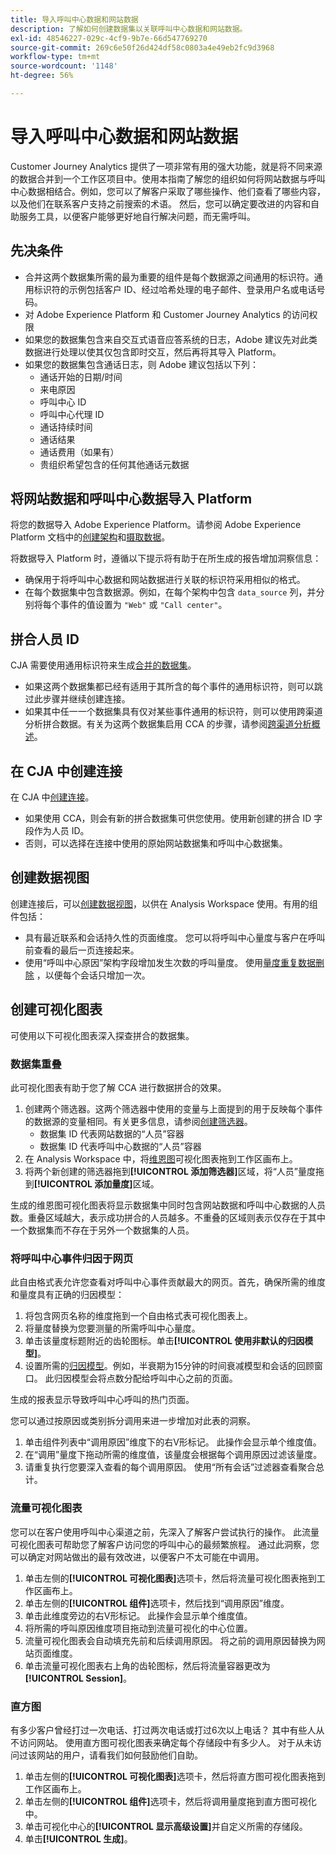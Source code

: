 ```yaml
---
title: 导入呼叫中心数据和网站数据
description: 了解如何创建数据集以关联呼叫中心数据和网站数据。
exl-id: 48546227-029c-4cf9-9b7e-66d547769270
source-git-commit: 269c6e50f26d424df58c0803a4e49eb2fc9d3968
workflow-type: tm+mt
source-wordcount: '1148'
ht-degree: 56%

---
```


# 导入呼叫中心数据和网站数据

Customer Journey Analytics 提供了一项非常有用的强大功能，就是将不同来源的数据合并到一个工作区项目中。使用本指南了解您的组织如何将网站数据与呼叫中心数据相结合。例如，您可以了解客户采取了哪些操作、他们查看了哪些内容，以及他们在联系客户支持之前搜索的术语。 然后，您可以确定要改进的内容和自助服务工具，以便客户能够更好地自行解决问题，而无需呼叫。

## 先决条件

* 合并这两个数据集所需的最为重要的组件是每个数据源之间通用的标识符。通用标识符的示例包括客户 ID、经过哈希处理的电子邮件、登录用户名或电话号码。
* 对 Adobe Experience Platform 和 Customer Journey Analytics 的访问权限
* 如果您的数据集包含来自交互式语音应答系统的日志，Adobe 建议先对此类数据进行处理以使其仅包含即时交互，然后再将其导入 Platform。
* 如果您的数据集包含通话日志，则 Adobe 建议包括以下列：
   * 通话开始的日期/时间
   * 来电原因
   * 呼叫中心 ID
   * 呼叫中心代理 ID
   * 通话持续时间
   * 通话结果
   * 通话费用（如果有）
   * 贵组织希望包含的任何其他通话元数据

## 将网站数据和呼叫中心数据导入 Platform

将您的数据导入 Adobe Experience Platform。请参阅 Adobe Experience Platform 文档中的[创建架构](https://experienceleague.adobe.com/docs/experience-platform/xdm/tutorials/create-schema-ui.html?lang=zh-Hans)和[摄取数据](https://experienceleague.adobe.com/docs/experience-platform/ingestion/home.html?lang=zh-Hans)。

将数据导入 Platform 时，遵循以下提示将有助于在所生成的报告增加洞察信息：

* 确保用于将呼叫中心数据和网站数据进行关联的标识符采用相似的格式。
* 在每个数据集中包含数据源。例如，在每个架构中包含 `data_source` 列，并分别将每个事件的值设置为 `"Web"` 或 `"Call center"`。<!--mapper-->

## 拼合人员 ID

CJA 需要使用通用标识符来生成[合并的数据集](../connections/combined-dataset.md)。

* 如果这两个数据集都已经有适用于其所含的每个事件的通用标识符，则可以跳过此步骤并继续创建连接。
* 如果其中任一一个数据集具有仅对某些事件通用的标识符，则可以使用跨渠道分析拼合数据。有关为这两个数据集启用 CCA 的步骤，请参阅[跨渠道分析概述](/help/connections/cca/overview.md)。

## 在 CJA 中创建连接

在 CJA 中[创建连接](/help/connections/create-connection.md)。

* 如果使用 CCA，则会有新的拼合数据集可供您使用。使用新创建的拼合 ID 字段作为人员 ID。
* 否则，可以选择在连接中使用的原始网站数据集和呼叫中心数据集。

## 创建数据视图

创建连接后，可以[创建数据视图](/help/data-views/create-dataview.md)，以供在 Analysis Workspace 使用。有用的组件包括：

* 具有最近联系和会话持久性的页面维度。 您可以将呼叫中心量度与客户在呼叫前查看的最后一页连接起来。
* 使用“呼叫中心原因”架构字段增加发生次数的呼叫量度。 使用[量度重复数据删除](/help/data-views/component-settings/metric-deduplication.md) ，以便每个会话只增加一次。

## 创建可视化图表

可使用以下可视化图表深入探查拼合的数据集。

### 数据集重叠

此可视化图表有助于您了解 CCA 进行数据拼合的效果。

1. 创建两个筛选器。这两个筛选器中使用的变量与上面提到的用于反映每个事件的数据源的变量相同。有关更多信息，请参阅[创建筛选器](/help/components/filters/create-filters.md)。
   * 数据集 ID 代表网站数据的“人员”容器
   * 数据集 ID 代表呼叫中心数据的“人员”容器
2. 在 Analysis Workspace 中，将[维恩图](/help/analysis-workspace/visualizations/venn.md)可视化图表拖到工作区画布上。
3. 将两个新创建的筛选器拖到&#x200B;**[!UICONTROL 添加筛选器]**&#x200B;区域，将“人员”量度拖到&#x200B;**[!UICONTROL 添加量度]**&#x200B;区域。

生成的维恩图可视化图表将显示数据集中同时包含网站数据和呼叫中心数据的人员数。重叠区域越大，表示成功拼合的人员越多。不重叠的区域则表示仅存在于其中一个数据集而不存在于另外一个数据集的人员。

### 将呼叫中心事件归因于网页

此自由格式表允许您查看对呼叫中心事件贡献最大的网页。首先，确保所需的维度和量度具有正确的归因模型：

1. 将包含网页名称的维度拖到一个自由格式表可视化图表上。
1. 将量度替换为您要测量的所需呼叫中心量度。
1. 单击该量度标题附近的齿轮图标。单击&#x200B;**[!UICONTROL 使用非默认的归因模型]**。
1. 设置所需的[归因模型](/help/analysis-workspace/attribution/models.md)。例如，半衰期为15分钟的时间衰减模型和会话的回顾窗口。 此归因模型会将点数分配给呼叫中心之前的页面。

生成的报表显示导致呼叫中心呼叫的热门页面。<!-- use case behind what we use these pages for -->

<!-- Complement with donut visualization -->

您可以通过按原因或类别拆分调用来进一步增加对此表的洞察。

1. 单击组件列表中“调用原因”维度下的右V形标记。 此操作会显示单个维度值。
2. 在“调用”量度下拖动所需的维度值，该量度会根据每个调用原因过滤该量度。
3. 请重复执行您要深入查看的每个调用原因。 使用“所有会话”过滤器查看聚合总计。

<!-- screenshot -->

### 流量可视化图表

您可以在客户使用呼叫中心渠道之前，先深入了解客户尝试执行的操作。 此流量可视化图表可帮助您了解客户访问您的呼叫中心的最频繁旅程。 通过此洞察，您可以确定对网站做出的最有效改进，以便客户不太可能在中调用。

1. 单击左侧的&#x200B;**[!UICONTROL 可视化图表]**&#x200B;选项卡，然后将流量可视化图表拖到工作区画布上。
2. 单击左侧的&#x200B;**[!UICONTROL 组件]**&#x200B;选项卡，然后找到“调用原因”维度。
3. 单击此维度旁边的右V形标记。 此操作会显示单个维度值。
4. 将所需的呼叫原因维度项目拖动到流量可视化的中心位置。
5. 流量可视化图表会自动填充先前和后续调用原因。 将之前的调用原因替换为网站页面维度。
6. 单击流量可视化图表右上角的齿轮图标，然后将流量容器更改为&#x200B;**[!UICONTROL Session]**。

### 直方图

有多少客户曾经打过一次电话、打过两次电话或打过6次以上电话？ 其中有些人从不访问网站。 使用直方图可视化图表来确定每个存储段中有多少人。 对于从未访问过该网站的用户，请看我们如何鼓励他们自助。

1. 单击左侧的&#x200B;**[!UICONTROL 可视化图表]**&#x200B;选项卡，然后将直方图可视化图表拖到工作区画布上。
2. 单击左侧的&#x200B;**[!UICONTROL 组件]**&#x200B;选项卡，然后将调用量度拖到直方图可视化中。
3. 单击可视化中心的&#x200B;**[!UICONTROL 显示高级设置]**&#x200B;并自定义所需的存储段。
4. 单击&#x200B;**[!UICONTROL 生成]**。

<!--
### Web to call, call to web

### Fallout

Fallout sessions - session

All sessions > page views metric > calls metric

All sessions > calls metric > page views

Orrr we could also use dataset ID

step 1: all sessions
step 2: 


### Site sections that result in a call within 30 minutes

Slide 4

Create a bunch of filters - facets to their business. Filters were used because they didn't have all of these in the same dimension, so they could create everything in this report as a single dimension (really filters)

wanted to understand when someone interacts with a facet, whats the highest percentage of people that abandon that channel to call them. not from volume perspective, but percentage perspective.

use sequential filters, but you lose the ability to use attribution IQ

## What to do when you've found insight -->
